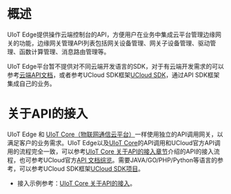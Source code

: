 # 概述

UIoT Edge提供操作云端控制台的API，方便用户在业务中集成云平台管理边缘网关的功能，边缘网关管理API列表包括网关设备管理、网关子设备管理、驱动管理、函数计算管理、消息路由管理等。

UIoT Edge平台暂不提供对不同云端开发语言的SDK，对于有云端开发需求的可以参考[云端API文档]()，或者参考UCloud SDK框架[UCloud SDK](https://github.com/ucloud?utf8=✓&q=sdk&type=&language=)，通过API SDK框架集成自己的业务。

# 关于API的接入

UIoT Edge 和 [UIoT Core（物联网通信云平台）]()一样使用独立的API调用网关，以满足客户的业务需求。UIoT Edge以及[UIoT Core]()的API调用和UCloud官方API调用的流程完全一致，可以参考[UIoT Core 关于API的接入章节]()介绍的API的接入流程，也可参考UCloud官方[API 文档综览](https://docs.ucloud.cn/api/summary/overview)。需要JAVA/GO/PHP/Python等语言的参考，可以参考UCloud SDK框架[UCloud SDK项目](https://github.com/ucloud?utf8=✓&q=SDK&type=&language=)。

- 接入示例参考：[UIoT Core 关于API的接入]()。
